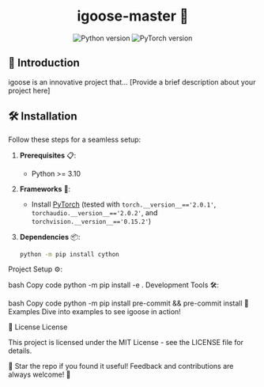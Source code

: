 <h1 align="center">igoose-master 🚀</h1>

<p align="center">
    <img src="https://img.shields.io/badge/python-3.10-blue.svg?style=flat-square" alt="Python version"/>
    <img src="https://img.shields.io/badge/PyTorch-2.0.1-red.svg?style=flat-square" alt="PyTorch version"/>
    <!-- Add more badges if needed (e.g., license, build status, etc.) -->
</p>

## 🚀 Introduction

igoose is an innovative project that... [Provide a brief description about your project here]

## 🛠 Installation

Follow these steps for a seamless setup:

1. **Prerequisites** 📋:
   - Python >= 3.10

2. **Frameworks** 🔧:
   - Install [PyTorch](https://pytorch.org/) (tested with `torch.__version__=='2.0.1'`, `torchaudio.__version__=='2.0.2'`, and `torchvision.__version__=='0.15.2'`)

3. **Dependencies** 📦:
   ```bash
   python -m pip install cython

Project Setup ⚙️:

bash
Copy code
python -m pip install -e .
Development Tools 🛠️:

bash
Copy code
python -m pip install pre-commit && pre-commit install
📖 Examples
Dive into examples to see igoose in action!

📜 License
License <!-- Link the LICENSE text to your actual license file -->

This project is licensed under the MIT License - see the LICENSE file for details. <!-- Replace with your license details -->

🌟 Star the repo if you found it useful! Feedback and contributions are always welcome! 🙌
